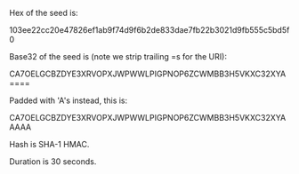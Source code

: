 Hex of the seed is:

103ee22cc20e47826ef1ab9f74d9f6b2de833dae7fb22b3021d9fb555c5bd5f0

Base32 of the seed is (note we strip trailing =s for the URI):

CA7OELGCBZDYE3XRVOPXJWPWWLPIGPNOP6ZCWMBB3H5VKXC32XYA====

Padded with 'A's instead, this is:

CA7OELGCBZDYE3XRVOPXJWPWWLPIGPNOP6ZCWMBB3H5VKXC32XYAAAAA

Hash is SHA-1 HMAC.

Duration is 30 seconds.
